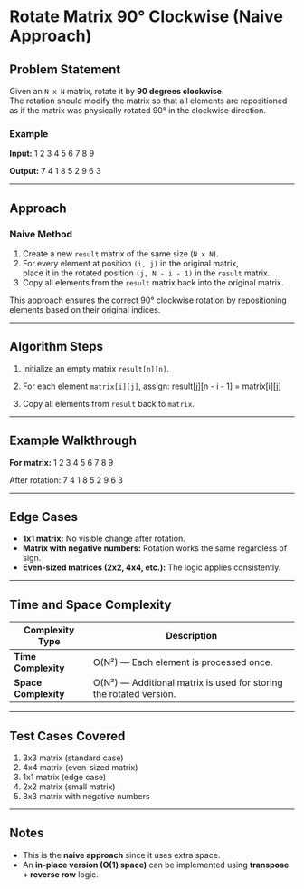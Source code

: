# Rotate Matrix 90° Clockwise (Naive Approach)

## Problem Statement
Given an `N x N` matrix, rotate it by **90 degrees clockwise**.  
The rotation should modify the matrix so that all elements are repositioned as if the matrix was physically rotated 90° in the clockwise direction.

### Example

**Input:**
1 2 3
4 5 6
7 8 9

**Output:**
7 4 1
8 5 2
9 6 3

---

## Approach

### Naive Method
1. Create a new `result` matrix of the same size (`N x N`).
2. For every element at position `(i, j)` in the original matrix,  
   place it in the rotated position `(j, N - i - 1)` in the `result` matrix.
3. Copy all elements from the `result` matrix back into the original matrix.

This approach ensures the correct 90° clockwise rotation by repositioning elements based on their original indices.

---

## Algorithm Steps
1. Initialize an empty matrix `result[n][n]`.
2. For each element `matrix[i][j]`, assign:
result[j][n - i - 1] = matrix[i][j]

3. Copy all elements from `result` back to `matrix`.

---

## Example Walkthrough

**For matrix:**
1 2 3
4 5 6
7 8 9

After rotation:
7 4 1
8 5 2
9 6 3

---

## Edge Cases
- **1x1 matrix:** No visible change after rotation.
- **Matrix with negative numbers:** Rotation works the same regardless of sign.
- **Even-sized matrices (2x2, 4x4, etc.):** The logic applies consistently.

---

## Time and Space Complexity

| Complexity Type | Description |
|------------------|-------------|
| **Time Complexity** | O(N²) — Each element is processed once. |
| **Space Complexity** | O(N²) — Additional matrix is used for storing the rotated version. |

---

## Test Cases Covered
1. 3x3 matrix (standard case)  
2. 4x4 matrix (even-sized matrix)  
3. 1x1 matrix (edge case)  
4. 2x2 matrix (small matrix)  
5. 3x3 matrix with negative numbers  

---

## Notes
- This is the **naive approach** since it uses extra space.  
- An **in-place version (O(1) space)** can be implemented using **transpose + reverse row** logic.
